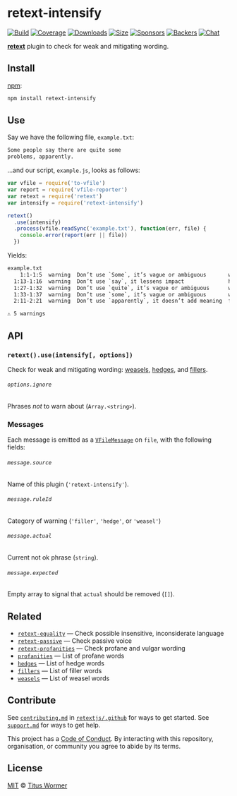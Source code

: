 # retext-intensify

[![Build][build-badge]][build]
[![Coverage][coverage-badge]][coverage]
[![Downloads][downloads-badge]][downloads]
[![Size][size-badge]][size]
[![Sponsors][sponsors-badge]][collective]
[![Backers][backers-badge]][collective]
[![Chat][chat-badge]][chat]

[**retext**][retext] plugin to check for weak and mitigating wording.

## Install

[npm][]:

```sh
npm install retext-intensify
```

## Use

Say we have the following file, `example.txt`:

```txt
Some people say there are quite some
problems, apparently.
```

…and our script, `example.js`, looks as follows:

```js
var vfile = require('to-vfile')
var report = require('vfile-reporter')
var retext = require('retext')
var intensify = require('retext-intensify')

retext()
  .use(intensify)
  .process(vfile.readSync('example.txt'), function(err, file) {
    console.error(report(err || file))
  })
```

Yields:

```txt
example.txt
    1:1-1:5  warning  Don’t use `Some`, it’s vague or ambiguous       weasel  retext-intensify
  1:13-1:16  warning  Don’t use `say`, it lessens impact              hedge   retext-intensify
  1:27-1:32  warning  Don’t use `quite`, it’s vague or ambiguous      weasel  retext-intensify
  1:33-1:37  warning  Don’t use `some`, it’s vague or ambiguous       weasel  retext-intensify
  2:11-2:21  warning  Don’t use `apparently`, it doesn’t add meaning  filler  retext-intensify

⚠ 5 warnings
```

## API

### `retext().use(intensify[, options])`

Check for weak and mitigating wording: [weasels][wiki-weasels],
[hedges][wiki-hedges], and [fillers][wiki-fillers].

###### `options.ignore`

Phrases *not* to warn about (`Array.<string>`).

### Messages

Each message is emitted as a [`VFileMessage`][message] on `file`, with the
following fields:

###### `message.source`

Name of this plugin (`'retext-intensify'`).

###### `message.ruleId`

Category of warning (`'filler'`, `'hedge'`, or `'weasel'`)

###### `message.actual`

Current not ok phrase (`string`).

###### `message.expected`

Empty array to signal that `actual` should be removed (`[]`).

## Related

*   [`retext-equality`](https://github.com/retextjs/retext-equality)
    — Check possible insensitive, inconsiderate language
*   [`retext-passive`](https://github.com/retextjs/retext-passive)
    — Check passive voice
*   [`retext-profanities`](https://github.com/retextjs/retext-profanities)
    — Check profane and vulgar wording
*   [`profanities`](https://github.com/words/profanities)
    — List of profane words
*   [`hedges`](https://github.com/words/hedges)
    — List of hedge words
*   [`fillers`](https://github.com/words/fillers)
    — List of filler words
*   [`weasels`](https://github.com/words/weasels)
    — List of weasel words

## Contribute

See [`contributing.md`][contributing] in [`retextjs/.github`][health] for ways
to get started.
See [`support.md`][support] for ways to get help.

This project has a [Code of Conduct][coc].
By interacting with this repository, organisation, or community you agree to
abide by its terms.

## License

[MIT][license] © [Titus Wormer][author]

<!-- Definitions -->

[build-badge]: https://img.shields.io/travis/retextjs/retext-intensify.svg

[build]: https://travis-ci.org/retextjs/retext-intensify

[coverage-badge]: https://img.shields.io/codecov/c/github/retextjs/retext-intensify.svg

[coverage]: https://codecov.io/github/retextjs/retext-intensify

[downloads-badge]: https://img.shields.io/npm/dm/retext-intensify.svg

[downloads]: https://www.npmjs.com/package/retext-intensify

[size-badge]: https://img.shields.io/bundlephobia/minzip/retext-intensify.svg

[size]: https://bundlephobia.com/result?p=retext-intensify

[sponsors-badge]: https://opencollective.com/unified/sponsors/badge.svg

[backers-badge]: https://opencollective.com/unified/backers/badge.svg

[collective]: https://opencollective.com/unified

[chat-badge]: https://img.shields.io/badge/join%20the%20community-on%20spectrum-7b16ff.svg

[chat]: https://spectrum.chat/unified/retext

[npm]: https://docs.npmjs.com/cli/install

[health]: https://github.com/retextjs/.github

[contributing]: https://github.com/retextjs/.github/blob/master/contributing.md

[support]: https://github.com/retextjs/.github/blob/master/support.md

[coc]: https://github.com/retextjs/.github/blob/master/code-of-conduct.md

[license]: license

[author]: https://wooorm.com

[retext]: https://github.com/retextjs/retext

[message]: https://github.com/vfile/vfile-message

[wiki-weasels]: https://en.wikipedia.org/wiki/Weasel_word

[wiki-fillers]: https://en.wikipedia.org/wiki/Filler_%28linguistics%29

[wiki-hedges]: https://en.wikipedia.org/wiki/Hedge_%28linguistics%29
